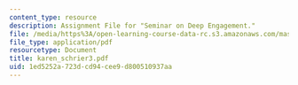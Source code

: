 ```yaml
---
content_type: resource
description: Assignment File for "Seminar on Deep Engagement."
file: /media/https%3A/open-learning-course-data-rc.s3.amazonaws.com/mas-961-seminar-on-deep-engagement-fall-2004/1ed5252a723dcd94cee9d800510937aa_karen_schrier3.pdf
file_type: application/pdf
resourcetype: Document
title: karen_schrier3.pdf
uid: 1ed5252a-723d-cd94-cee9-d800510937aa
---
```

